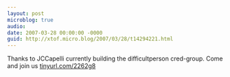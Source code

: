```yaml
---
layout: post
microblog: true
audio: 
date: 2007-03-28 00:00:00 -0000
guid: http://xtof.micro.blog/2007/03/28/t14294221.html
---
```

Thanks to JCCapelli currently building the difficultperson cred-group. Come and join us [tinyurl.com/2262g8](http://tinyurl.com/2262g8)
